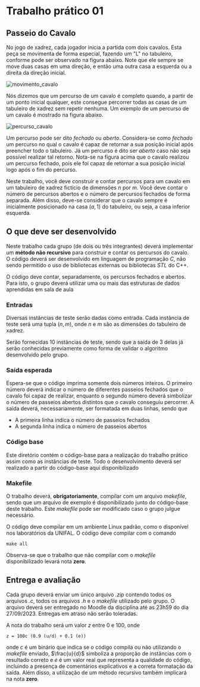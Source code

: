 # Trabalho prático 01
## Passeio do Cavalo

No jogo de xadrez, cada jogador inicia a partida com dois cavalos. Esta peça se movimenta de forma especial, fazendo um "L" no tabuleiro, conforme pode ser observado na figura abaixo. Note que ele sempre se move duas casas em uma direção, e então uma outra casa a esquerda ou a direita da direção inicial.

![movimento_cavalo](https://github.com/iagoac/dce792/assets/8388583/67070d36-f709-4d60-9993-85e1c25a1603)

Nós dizemos que um percurso de um cavalo é completo quando, a partir de um ponto inicial qualquer, este consegue percorrer todas as casas de um tabuleiro de xadrez sem repetir nenhuma. Um exemplo de um percurso de um cavalo é mostrado na figura abaixo. 

![percurso_cavalo](https://github.com/iagoac/dce792/assets/8388583/5e598c26-099a-4650-bb2b-40f3ed0a9fb9)

Um percurso pode ser dito *fechado* ou *aberto*. Considera-se como *fechado* um percurso no qual o cavalo é capaz de retornar a sua posição inicial após preencher todo o tabuleiro. Já um percurso é dito ser *aberto* caso não seja possível realizar tal retorno. Nota-se na figura acima que o cavalo realizou um percurso fechado, pois ele foi capaz de retornar a sua posição inicial logo após o fim do percurso.

Neste trabalho, você deve construir e contar percursos para um cavalo em um tabuleiro de xadrez fictício de dimensões $n$ por $m$. Você deve contar o número de percursos abertos e o número de percursos fechados de forma separada. Além disso, deve-se considerar que o cavalo sempre é inicialmente posicionado na casa $(a, 1)$ do tabuleiro, ou seja, a casa inferior esquerda.

## O que deve ser desenvolvido
Neste trabalho cada grupo (de dois ou três integrantes) deverá implementar um **método não recursivo** para construir e contar os percursos do cavalo. O código deverá ser desenvolvido em linguagem de programação *C*, não sendo permitido o uso de bibliotecas externas ou bibliotecas *STL* do C++.

O código deve contar, separadamente, os percursos fechados e abertos. Para isto, o grupo deverá utilizar uma ou mais das estruturas de dados aprendidas em sala de aula

### Entradas
Diversas instâncias de teste serão dadas como entrada. Cada instância de teste será uma tupla $(n, m)$, onde $n$ e $m$ são as dimensões do tabuleiro de xadrez.

Serão fornecidas 10 instâncias de teste, sendo que a saída de 3 delas já serão conhecidas previamente como forma de validar o algoritmo desenvolvido pelo grupo.

### Saída esperada
Espera-se que o código imprima somente dois números inteiros. O primeiro número deverá indicar o número de diferentes passeios fechados que o cavalo foi capaz de realizar, enquanto o segundo número deverá simbolizar o número de passeios abertos distintos que o cavalo conseguiu percorrer.
A saída deverá, necessariamente, ser formatada em duas linhas, sendo que
 - A primeira linha indica o número de passeios fechados
 - A segunda linha indica o número de passeios abertos

### Código base
Este diretório contém o código-base para a realização do trabalho prático assim como as instâncias de teste. Todo o desenvolvimento deverá ser realizado a partir do código-base aqui disponibilizado

### Makefile
O trabalho deverá, **obrigatoriamente**, compilar com um arquivo *makefile*, sendo que um arquivo de exemplo é disponibilizado junto do código-base deste trabalho. Este *makefile* pode ser modificado caso o grupo julgue necessário. 

O código deve compilar em um ambiente Linux padrão, como o disponível nos laboratórios da UNIFAL. O código deve compilar com o comando

    make all

Observa-se que o trabalho que não compilar com o *makefile* disponibilizado levará nota **zero**. 

## Entrega e avaliação

Cada grupo deverá enviar um único arquivo *.zip* contendo todos os arquivos *.c*, todos os arquivos *.h* e o *makefile* utilizado pelo grupo. O arquivo deverá ser entregado no Moodle da disciplina até as 23h59 do dia 27/09/2023. Entregas em atraso não serão toleradas.

A nota do trabalho será um valor $z$ entre $0$ e $100$, onde

    z = 100c (0.9 (u/d) + 0.1 (e))

onde $c$ é um binário que indica se o código compila ou não utilizando o *makefile* enviado, $\frac{u}{d}$ simboliza a proporção de instâncias com o resultado correto e $e$ é um valor real que representa a qualidade do código, incluindo a presença de comentários explicativos e a correta formatação da saída. Além disso, a utilização de um método recursivo também implicará na nota **zero**.

